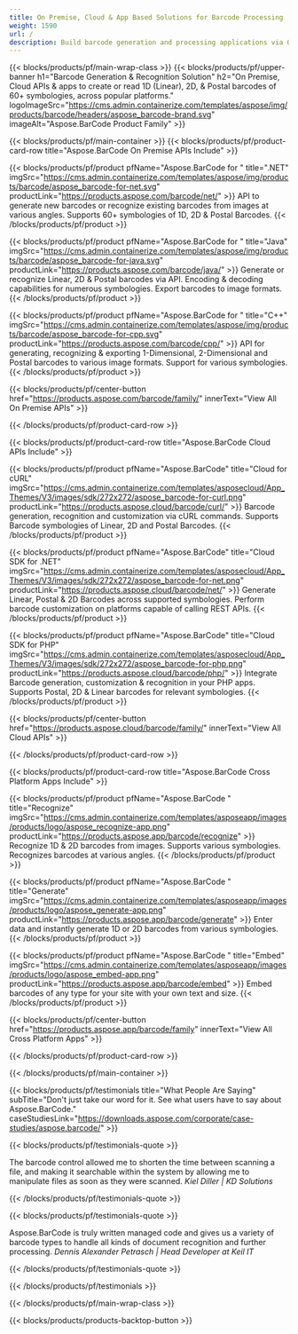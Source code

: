 ```yaml
---
title: On Premise, Cloud & App Based Solutions for Barcode Processing 
weight: 1590
url: /
description: Build barcode generation and processing applications via On Premise APIs or Cloud-based SDKs. Use cross-platform apps for Barcode generation or recognition.
---
```


{{< blocks/products/pf/main-wrap-class >}}
{{< blocks/products/pf/upper-banner h1="Barcode Generation & Recognition Solution" h2="On Premise, Cloud APIs & apps to create or read 1D (Linear), 2D, & Postal barcodes of 60+ symbologies, across popular platforms." logoImageSrc="https://cms.admin.containerize.com/templates/aspose/img/products/barcode/headers/aspose_barcode-brand.svg" imageAlt="Aspose.BarCode Product Family" >}}

{{< blocks/products/pf/main-container >}}
{{< blocks/products/pf/product-card-row title="Aspose.BarCode On Premise APIs Include" >}}

{{< blocks/products/pf/product pfName="Aspose.BarCode for " title=".NET" imgSrc="https://cms.admin.containerize.com/templates/aspose/img/products/barcode/aspose_barcode-for-net.svg" productLink="https://products.aspose.com/barcode/net/" >}}
API to generate new barcodes or recognize existing barcodes from images at various angles. Supports 60+ symbologies of 1D, 2D & Postal Barcodes.
{{< /blocks/products/pf/product >}}

{{< blocks/products/pf/product pfName="Aspose.BarCode for " title="Java" imgSrc="https://cms.admin.containerize.com/templates/aspose/img/products/barcode/aspose_barcode-for-java.svg" productLink="https://products.aspose.com/barcode/java/" >}}
Generate or recognize Linear, 2D & Postal barcodes via API. Encoding & decoding capabilities for numerous symbologies. Export barcodes to image formats.
{{< /blocks/products/pf/product >}}

{{< blocks/products/pf/product pfName="Aspose.BarCode for " title="C++" imgSrc="https://cms.admin.containerize.com/templates/aspose/img/products/barcode/aspose_barcode-for-cpp.svg" productLink="https://products.aspose.com/barcode/cpp/" >}}
API for generating, recognizing & exporting 1-Dimensional, 2-Dimensional and Postal barcodes to various image formats. Support for various symbologies.
{{< /blocks/products/pf/product >}}

{{< blocks/products/pf/center-button href="https://products.aspose.com/barcode/family/" innerText="View All On Premise APIs" >}}

{{< /blocks/products/pf/product-card-row >}}

{{< blocks/products/pf/product-card-row title="Aspose.BarCode Cloud APIs Include" >}}

{{< blocks/products/pf/product pfName="Aspose.BarCode" title="Cloud for cURL" imgSrc="https://cms.admin.containerize.com/templates/asposecloud/App_Themes/V3/images/sdk/272x272/aspose_barcode-for-curl.png" productLink="https://products.aspose.cloud/barcode/curl/" >}}
Barcode generation, recognition and customization via cURL commands. Supports Barcode symbologies of Linear, 2D and Postal Barcodes.
{{< /blocks/products/pf/product >}}

{{< blocks/products/pf/product pfName="Aspose.BarCode" title="Cloud SDK for .NET" imgSrc="https://cms.admin.containerize.com/templates/asposecloud/App_Themes/V3/images/sdk/272x272/aspose_barcode-for-net.png" productLink="https://products.aspose.cloud/barcode/net/" >}}
Generate Linear, Postal & 2D Barcodes across supported symbologies. Perform barcode customization on platforms capable of calling REST APIs.
{{< /blocks/products/pf/product >}}

{{< blocks/products/pf/product pfName="Aspose.BarCode" title="Cloud SDK for PHP" imgSrc="https://cms.admin.containerize.com/templates/asposecloud/App_Themes/V3/images/sdk/272x272/aspose_barcode-for-php.png" productLink="https://products.aspose.cloud/barcode/php/" >}}
Integrate Barcode generation, customization & recognition in your PHP apps. Supports Postal, 2D & Linear barcodes for relevant symbologies.
{{< /blocks/products/pf/product >}}

{{< blocks/products/pf/center-button href="https://products.aspose.cloud/barcode/family/" innerText="View All Cloud APIs" >}}

{{< /blocks/products/pf/product-card-row >}}

{{< blocks/products/pf/product-card-row title="Aspose.BarCode Cross Platform Apps Include" >}}

{{< blocks/products/pf/product pfName="Aspose.BarCode " title="Recognize" imgSrc="https://cms.admin.containerize.com/templates/asposeapp/images/products/logo/aspose_recognize-app.png" productLink="https://products.aspose.app/barcode/recognize" >}}
Recognize 1D & 2D barcodes from images. Supports various symbologies. Recognizes barcodes at various angles.
{{< /blocks/products/pf/product >}}

{{< blocks/products/pf/product pfName="Aspose.BarCode " title="Generate" imgSrc="https://cms.admin.containerize.com/templates/asposeapp/images/products/logo/aspose_generate-app.png" productLink="https://products.aspose.app/barcode/generate" >}}
Enter data and instantly generate 1D or 2D barcodes from various symbologies.
{{< /blocks/products/pf/product >}}

{{< blocks/products/pf/product pfName="Aspose.BarCode " title="Embed" imgSrc="https://cms.admin.containerize.com/templates/asposeapp/images/products/logo/aspose_embed-app.png" productLink="https://products.aspose.app/barcode/embed" >}}
Embed barcodes of any type for your site with your own text and size.
{{< /blocks/products/pf/product >}}

{{< blocks/products/pf/center-button href="https://products.aspose.app/barcode/family" innerText="View All Cross Platform Apps" >}}

{{< /blocks/products/pf/product-card-row >}}

{{< /blocks/products/pf/main-container >}}

{{< blocks/products/pf/testimonials title="What People Are Saying" subTitle="Don't just take our word for it. See what users have to say about Aspose.BarCode." caseStudiesLink="https://downloads.aspose.com/corporate/case-studies/aspose.barcode/" >}}

{{< blocks/products/pf/testimonials-quote >}}
<p class="first">
 The barcode control allowed me to shorten the time between scanning a file, and making it searchable within the system by allowing me to manipulate files as soon as they were scanned.
 <em>
  Kiel Diller | KD Solutions
 </em>
</p>

{{< /blocks/products/pf/testimonials-quote >}}

{{< blocks/products/pf/testimonials-quote >}}
<p class="second">
 Aspose.BarCode is truly written managed code and gives us a variety of barcode types to handle all kinds of document recognition and further processing.
 <em>
  Dennis Alexander Petrasch | Head Developer at Keil IT
 </em>
</p>

{{< /blocks/products/pf/testimonials-quote >}}

{{< /blocks/products/pf/testimonials >}}

{{< /blocks/products/pf/main-wrap-class >}}

{{< blocks/products/products-backtop-button >}}